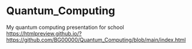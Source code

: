 # Quantum_Computing
My quantum computing presentation for school
https://htmlpreview.github.io/?https://github.com/BG00000/Quantum_Computing/blob/main/index.html
